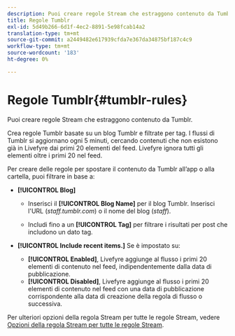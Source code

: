 ```yaml
---
description: Puoi creare regole Stream che estraggono contenuto da Tumblr.
title: Regole Tumblr
exl-id: 5d49b266-6d1f-4ec2-8891-5e98fcab14a2
translation-type: tm+mt
source-git-commit: a2449482e617939cfda7e367da34875bf187c4c9
workflow-type: tm+mt
source-wordcount: '183'
ht-degree: 0%

---
```


# Regole Tumblr{#tumblr-rules}

Puoi creare regole Stream che estraggono contenuto da Tumblr.

Crea regole Tumblr basate su un blog Tumblr e filtrate per tag. I flussi di Tumblr si aggiornano ogni 5 minuti, cercando contenuti che non esistono già in Livefyre dai primi 20 elementi del feed. Livefyre ignora tutti gli elementi oltre i primi 20 nel feed.

Per creare delle regole per spostare il contenuto da Tumblr all’app o alla cartella, puoi filtrare in base a:

* **[!UICONTROL Blog]**

   * Inserisci il **[!UICONTROL Blog Name]** per il blog Tumblr. Inserisci l&#39;URL (*staff.tumblr.com*) o il nome del blog (*staff*).

   * Includi fino a un **[!UICONTROL Tag]** per filtrare i risultati per post che includono un dato tag.

* **[!UICONTROL Include recent items.]** Se è impostato su:

   * **[!UICONTROL Enabled]**, Livefyre aggiunge al flusso i primi 20 elementi di contenuto nel feed, indipendentemente dalla data di pubblicazione.
   * **[!UICONTROL Disabled]**, Livefyre aggiunge al flusso i primi 20 elementi di contenuto nel feed con una data di pubblicazione corrispondente alla data di creazione della regola di flusso o successiva.

Per ulteriori opzioni della regola Stream per tutte le regole Stream, vedere [Opzioni della regola Stream per tutte le regole Stream](../c-streams/c-stream-rule-options-for-all-stream-rules.md#c_stream_rule_options_for_all_stream_rules).
